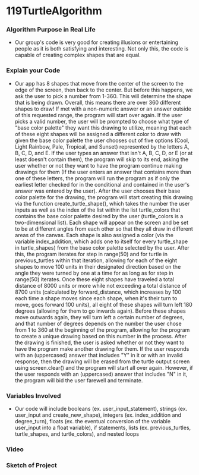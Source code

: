 # 119TurtleAlgorithm

### Algorithm Purpose in Real Life
+ Our group's code is very good for creating illusions or entertaining people as it is both satisfying and interesting. Not only this, the code is capable of creating complex shapes that are equal.
### Explain your Code
+ Our app has 8 shapes that move from the center of the screen to the edge of the screen, then back to the center. But before this happens, we ask the user to pick a number from 1-360. This will determine the shape that is being drawn. Overall, this means there are over 360 different shapes to draw! If met with a non-numeric answer or an answer outside of this requested range, the program will start over again. If the user picks a valid number, the user will be prompted to choose what type of "base color palette" they want this drawing to utilize, meaning that each of these eight shapes will be assigned a different color to draw with given the base color palette the user chooses out of five options (Cool, Light Rainbow, Pale, Tropical, and Sunset) represented by the letters A, B, C, D, and E. If the user types an answer that isn't A, B, C, D, or E (or at least doesn't contain them), the program will skip to its end, asking the user whether or not they want to have the program continue making drawings for them (If the user enters an answer that contains more than one of these letters, the program will run the program as if only the earliest letter checked for in the conditional and contained in the user's answer was entered by the user). After the user chooses their base color palette for the drawing, the program will start creating this drawing via the function create_turtle_shape(), which takes the number the user inputs as well as the index of the list within the list turtle_colors that contains the base color palette desired by the user (turtle_colors is a two-dimensional list). Each shape will appear on the screen and be set to be at different angles from each other so that they all draw in different areas of the canvas. Each shape is also assigned a color (via the variable index_addition, which adds one to itself for every turtle_shape in turtle_shapes) from the base color palette selected by the user. After this, the program iterates for step in range(50) and for turtle in previous_turtles within that iteration, allowing for each of the eight shapes to move 100 units in their designated direction based on the angle they were turned by one at a time for as long as for step in range(50) iterates. Once these eight shapes have traveled a total distance of 8000 units or more while not exceeding a total distance of 8700 units (calculated by forward_distance, which increases by 100 each time a shape moves since each shape, when it's their turn to move, goes forward 100 units), all eight of these shapes will turn left 180 degrees (allowing for them to go inwards again). Before these shapes move outwards again, they will turn left a certain number of degrees, and that number of degrees depends on the number the user chose from 1 to 360 at the beginning of the program, allowing for the program to create a unique drawing based on this number in the process. After the drawing is finished, the user is asked whether or not they want to have the program make another drawing for them. If the user responds with an (uppercased) answer that includes "Y" in it or with an invalid response, then the drawing will be erased from the turtle output screen using screen.clear() and the program will start all over again. However, if the user responds with an (uppercased) answer that includes "N" in it, the program will bid the user farewell and terminate.
### Variables Involved
+ Our code will include booleans (ex. user_input_statement), strings (ex. user_input and create_new_shape), integers (ex. index_addition and degree_turn), floats (ex. the eventual conversion of the variable user_input into a float variable), if statements, lists (ex. previous_turtles, turtle_shapes, and turtle_colors), and nested loops
### Video


### Sketch of Project
